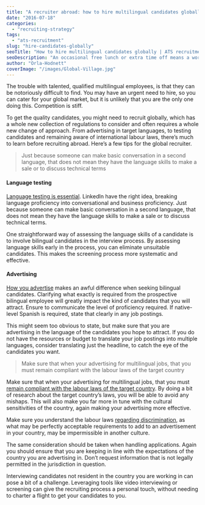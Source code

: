 ```yaml
---
title: "A recruiter abroad: how to hire multilingual candidates globally"
date: "2016-07-18"
categories:
  - "recruiting-strategy"
tags:
  - "ats-recruitment"
slug: "hire-candidates-globally"
seoTitle: "How to hire multilingual candidates globally | ATS recruitment"
seoDescription: "An occasional free lunch or extra time off means a world to candidates. What employee perks will convince prospective to join your organisation?"
author: "Orla-Hodnett"
coverImage: "/images/Global-Village.jpg"
---
```


The trouble with talented, qualified multilingual employees, is that they can be notoriously difficult to find. You may have an urgent need to hire, so you can cater for your global market, but it is unlikely that you are the only one doing this. Competition is stiff.

To get the quality candidates, you might need to recruit globally, which has a whole new collection of regulations to consider and often requires a whole new change of approach. From advertising in target languages, to testing candidates and remaining aware of international labour laws, there’s much to learn before recruiting abroad. Here’s a few tips for the global recruiter.

> Just because someone can make basic conversation in a second language, that does not mean they have the language skills to make a sale or to discuss technical terms

#### Language testing

[Language testing is essential](http://hirehive.io/how-to-hire-the-multilingual-candidates-that-you-need/). LinkedIn have the right idea, breaking language proficiency into conversational and business proficiency. Just because someone can make basic conversation in a second language, that does not mean they have the language skills to make a sale or to discuss technical terms.

One straightforward way of assessing the language skills of a candidate is to involve bilingual candidates in the interview process. By assessing language skills early in the process, you can eliminate unsuitable candidates. This makes the screening process more systematic and effective.

#### Advertising

[How you advertise](http://theundercoverrecruiter.com/writing-effective-job-advertisement-tips/) makes an awful difference when seeking bilingual candidates. Clarifying what exactly is required from the prospective bilingual employee will greatly impact the kind of candidates that you will attract. Ensure to communicate the level of proficiency required. If native-level Spanish is required, state that clearly in any job postings.

This might seem too obvious to state, but make sure that you are advertising in the language of the candidates you hope to attract. If you do not have the resources or budget to translate your job postings into multiple languages, consider translating just the headline, to catch the eye of the candidates you want.

> Make sure that when your advertising for multilingual jobs, that you must remain compliant with the labour laws of the target country

Make sure that when your advertising for multilingual jobs, that you must [remain compliant with the labour laws of the target country](http://recruitingdaily.com/global-recruiting-hire-job-candidates-abroad/). By doing a bit of research about the target country’s laws, you will be able to avoid any mishaps. This will also make you far more in tune with the cultural sensitivities of the country, again making your advertising more effective.

Make sure you understand the labour laws [regarding discrimination](https://www.eeoc.gov/laws/practices/), as what may be perfectly acceptable requirements to add to an advertisement in your country, may be impermissible in another culture.

The same consideration should be taken when handling applications. Again you should ensure that you are keeping in line with the expectations of the country you are advertising in. Don’t request information that is not legally permitted in the jurisdiction in question.

Interviewing candidates not resident in the country you are working in can pose a bit of a challenge. Leveraging tools like video interviewing or screening can give the recruiting process a personal touch, without needing to charter a flight to get your candidates to you.
